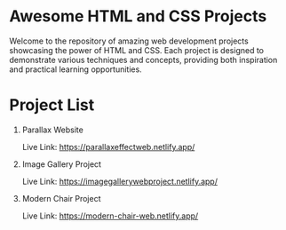 # Awesome HTML and CSS Projects
Welcome to the repository of amazing web development projects showcasing the power of HTML and CSS. Each project is designed to demonstrate various techniques and concepts, providing both inspiration and practical learning opportunities.

# Project List
1. Parallax Website

   Live Link: https://parallaxeffectweb.netlify.app/

2. Image Gallery Project

   Live Link: https://imagegallerywebproject.netlify.app/

3. Modern Chair Project

   Live Link: https://modern-chair-web.netlify.app/

